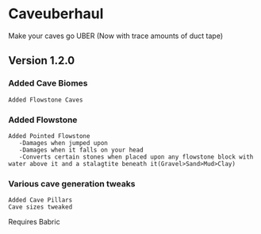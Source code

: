 # Caveuberhaul
 Make your caves go UBER
 (Now with trace amounts of duct tape)

 ## Version 1.2.0
### Added Cave Biomes
    Added Flowstone Caves
### Added Flowstone 
    Added Pointed Flowstone
       -Damages when jumped upon
       -Damages when it falls on your head
       -Converts certain stones when placed upon any flowstone block with water above it and a stalagtite beneath it(Gravel>Sand>Mud>Clay)
### Various cave generation tweaks
    Added Cave Pillars
    Cave sizes tweaked
 
Requires Babric
